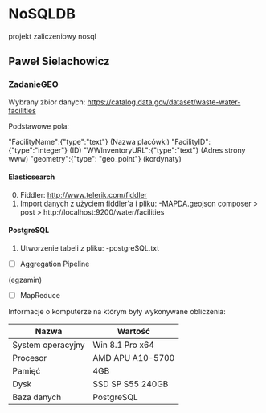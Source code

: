 # NoSQLDB
projekt zaliczeniowy nosql

## Paweł Sielachowicz


### ZadanieGEO

Wybrany zbior danych:
https://catalog.data.gov/dataset/waste-water-facilities

Podstawowe pola:

"FacilityName":{"type":"text"} (Nazwa placówki)
"FacilityID":{"type":"integer"} (ID)
"WWInventoryURL":{"type":"text"} (Adres strony www)
"geometry":{"type": "geo_point"} (kordynaty)

#### Elasticsearch
0. Fiddler: http://www.telerik.com/fiddler
1. Import danych z użyciem fiddler'a i pliku:
-MAPDA.geojson
composer > post > http://localhost:9200/water/facilities

#### PostgreSQL
1. Utworzenie tabeli z pliku:
-postgreSQL.txt

- [ ] Aggregation Pipeline

(egzamin)

- [ ] MapReduce

Informacje o komputerze na którym były wykonywane obliczenia:

| Nazwa                 | Wartość    |
|-----------------------|------------|
| System operacyjny     | Win 8.1 Pro x64 |
| Procesor              | AMD APU A10-5700 |
| Pamięć                | 4GB |
| Dysk                  | SSD SP S55 240GB |
| Baza danych           | PostgreSQL |

